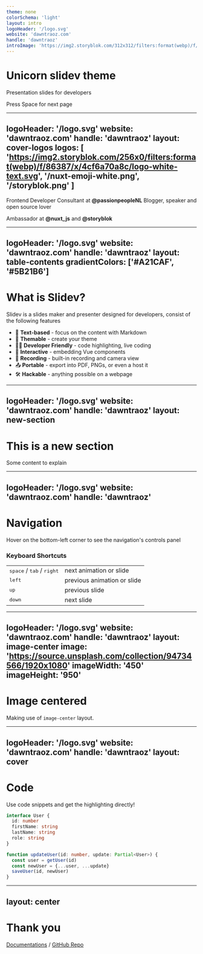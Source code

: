 ```yaml
---
theme: none
colorSchema: 'light'
layout: intro
logoHeader: '/logo.svg'
website: 'dawntraoz.com'
handle: 'dawntraoz'
introImage: 'https://img2.storyblok.com/312x312/filters:format(webp)/f/79165/400x400/1082ff0d24/dawntraoz-alba-silvente.jpg'
---
```


# Unicorn slidev theme

Presentation slides for developers


<div class="pt-12">
  <span @click="$slidev.nav.next" class="px-2 p-1 rounded cursor-pointer" hover="bg-white bg-opacity-10">
    Press Space for next page <carbon:arrow-right class="inline"/>
  </span>
</div>

---
logoHeader: '/logo.svg'
website: 'dawntraoz.com'
handle: 'dawntraoz'
layout: cover-logos
logos: [
  'https://img2.storyblok.com/256x0/filters:format(webp)/f/86387/x/4cf6a70a8c/logo-white-text.svg',
  '/nuxt-emoji-white.png',
  '/storyblok.png'
]
---

Frontend Developer Consultant at **@passionpeopleNL**
Blogger, speaker and open source lover

Ambassador at **@nuxt_js** and **@storyblok**

---
logoHeader: '/logo.svg'
website: 'dawntraoz.com'
handle: 'dawntraoz'
layout: table-contents
gradientColors: ['#A21CAF', '#5B21B6']
---

# What is Slidev?

Slidev is a slides maker and presenter designed for developers, consist of the following features
  
- 📝 **Text-based** - focus on the content with Markdown
- 🎨 **Themable** - create your theme
- 🧑‍💻 **Developer Friendly** - code highlighting, live coding
- 🤹 **Interactive** - embedding Vue components
- 🎥 **Recording** - built-in recording and camera view
- 📤 **Portable** - export into PDF, PNGs, or even a host it
- 🛠 **Hackable** - anything possible on a webpage

---
logoHeader: '/logo.svg'
website: 'dawntraoz.com'
handle: 'dawntraoz'
layout: new-section
---

# This is a new section
Some content to explain

---
logoHeader: '/logo.svg'
website: 'dawntraoz.com'
handle: 'dawntraoz'
---

# Navigation

Hover on the bottom-left corner to see the navigation's controls panel

### Keyboard Shortcuts

|     |     |
| --- | --- |
| <kbd>space</kbd> / <kbd>tab</kbd> / <kbd>right</kbd> | next animation or slide |
| <kbd>left</kbd> | previous animation or slide |
| <kbd>up</kbd> | previous slide |
| <kbd>down</kbd> | next slide |

---
logoHeader: '/logo.svg'
website: 'dawntraoz.com'
handle: 'dawntraoz'
layout: image-center
image: 'https://source.unsplash.com/collection/94734566/1920x1080'
imageWidth: '450'
imageHeight: '950'
---

# Image centered

Making use of `image-center` layout.

---
logoHeader: '/logo.svg'
website: 'dawntraoz.com'
handle: 'dawntraoz'
layout: cover
---

# Code

Use code snippets and get the highlighting directly!

```ts
interface User {
  id: number
  firstName: string
  lastName: string
  role: string
}

function updateUser(id: number, update: Partial<User>) {
  const user = getUser(id)
  const newUser = {...user, ...update}  
  saveUser(id, newUser)
}
```

---
layout: center
---

# Thank you

[Documentations](https://sli.dev) / [GitHub Repo](https://github.com/slidevjs/slidev)
